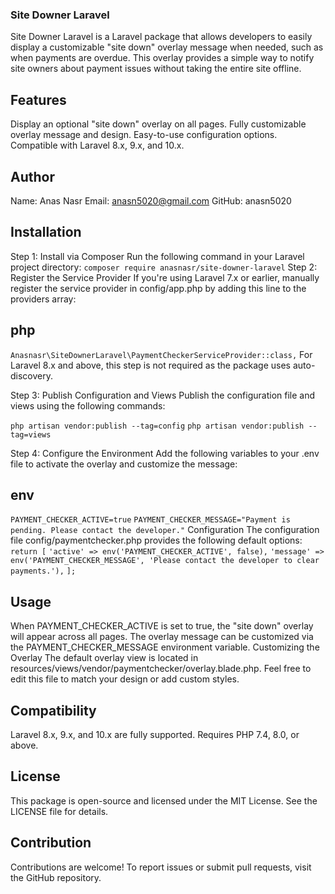### Site Downer Laravel
Site Downer Laravel is a Laravel package that allows developers to easily display a customizable "site down" overlay message when needed, such as when payments are overdue. This overlay provides a simple way to notify site owners about payment issues without taking the entire site offline.

## Features
Display an optional "site down" overlay on all pages.
Fully customizable overlay message and design.
Easy-to-use configuration options.
Compatible with Laravel 8.x, 9.x, and 10.x.


## Author
Name: Anas Nasr
Email: anasn5020@gmail.com
GitHub: anasn5020


## Installation
Step 1: Install via Composer
Run the following command in your Laravel project directory:
`composer require anasnasr/site-downer-laravel`
Step 2: Register the Service Provider
If you're using Laravel 7.x or earlier, manually register the service provider in config/app.php by adding this line to the providers array:

## php
`Anasnasr\SiteDownerLaravel\PaymentCheckerServiceProvider::class,`
For Laravel 8.x and above, this step is not required as the package uses auto-discovery.

Step 3: Publish Configuration and Views
Publish the configuration file and views using the following commands:

`php artisan vendor:publish --tag=config`
`php artisan vendor:publish --tag=views`

Step 4: Configure the Environment
Add the following variables to your .env file to activate the overlay and customize the message:

## env
`PAYMENT_CHECKER_ACTIVE=true`
`PAYMENT_CHECKER_MESSAGE="Payment is pending. Please contact the developer."`
Configuration
The configuration file config/paymentchecker.php provides the following default options:
`return [`
    `'active' => env('PAYMENT_CHECKER_ACTIVE', false),`
    `'message' => env('PAYMENT_CHECKER_MESSAGE', 'Please contact the developer to clear payments.'),`
`];`
## Usage
When PAYMENT_CHECKER_ACTIVE is set to true, the "site down" overlay will appear across all pages.
The overlay message can be customized via the PAYMENT_CHECKER_MESSAGE environment variable.
Customizing the Overlay
The default overlay view is located in resources/views/vendor/paymentchecker/overlay.blade.php.
Feel free to edit this file to match your design or add custom styles.

## Compatibility
Laravel 8.x, 9.x, and 10.x are fully supported.
Requires PHP 7.4, 8.0, or above.
## License
This package is open-source and licensed under the MIT License. See the LICENSE file for details.

## Contribution
Contributions are welcome! To report issues or submit pull requests, visit the GitHub repository.